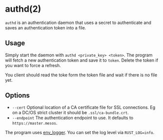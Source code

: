 # authd(2)
`authd` is an authentication daemon that uses a secret to authenticate and saves an authentication token into a file.

## Usage

Simply start the daemon with `authd <private_key> <token>`. The program will fetch a new authentication token
and save it to `token`. Delete the token if you want to force a refresh.

You client should read the toke form the token file and wait if there is no file yet.

## Options

* `--cert` Optional location of a CA certificate file for SSL connections. Eg on a DC/OS strict cluster it should be `.ssl/ca-bundle.crt`.
* `--endpoint` The authentication endpoint to use. It defaults to `https://master.mesos`.

The program uses [env_logger](https://github.com/sebasmagri/env_logger). You can set the log level via `RUST_LOG=info`.
